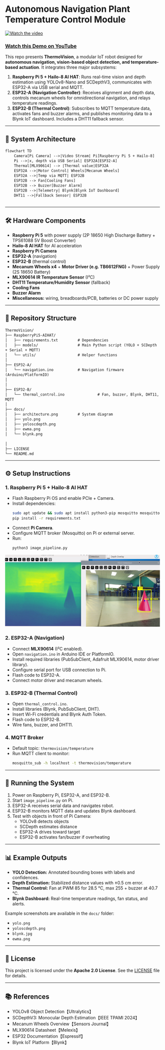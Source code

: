 # Autonomous Navigation Plant Temperature Control Module

[![Watch the video](https://img.youtube.com/vi/31H6UEh_g4s/maxresdefault.jpg)](https://youtu.be/31H6UEh_g4s)

### [Watch this Demo on YouTube](https://youtu.be/31H6UEh_g4s)


This repo presents **ThermoVision**, a modular IoT robot designed for **autonomous navigation, vision-based object detection, and temperature-based actuation**. It integrates three major subsystems:

1. **Raspberry Pi 5 + Hailo-8 AI HAT**: Runs real-time vision and depth estimation using YOLOv8-Nano and SCDepthV3, communicates with ESP32-A via USB serial and MQTT.
2. **ESP32-A (Navigation Controller)**: Receives alignment and depth data, controls mecanum wheels for omnidirectional navigation, and relays temperature readings.
3. **ESP32-B (Thermal Control)**: Subscribes to MQTT temperature data, activates fans and buzzer alarms, and publishes monitoring data to a Blynk IoT dashboard. Includes a DHT11 fallback sensor.

---

## 📐 System Architecture

```mermaid
flowchart TD
    Camera[Pi Camera] -->|Video Stream| Pi[Raspberry Pi 5 + Hailo-8]
    Pi -->|x, depth via USB Serial| ESP32A[ESP32-A]
    Thermal[MLX90614] --> |Thermal value|ESP32A
    ESP32A -->|Motor Control| Wheels[Mecanum Wheels]
    ESP32A -->|Temp via MQTT| ESP32B
    ESP32B --> Fan[Cooling Fans]
    ESP32B --> Buzzer[Buzzer Alarm]
    ESP32B -->|Telemetry| Blynk[Blynk IoT Dashboard]
    DHT11 -->|Fallback Sensor| ESP32B
    
```

---

## 🛠 Hardware Components

- **Raspberry Pi 5** with power supply (2P 18650 High Discharge Battery + TPS61088 5V Boost Converter)
- **Hailo-8 AI HAT** for AI acceleration
- **Raspberry Pi Camera**
- **ESP32-A** (navigation) 
- **ESP32-B** (thermal control)
- **Mecanum Wheels x4** + **Motor Driver (e.g. TB6612FNG)** + Power Supply (2S 18650 Battery)
- **MLX90614 IR Temperature Sensor** (I²C)
- **DHT11 Temperature/Humidity Sensor** (fallback)
- **Cooling Fans**
- **Buzzer Alarm**
- **Miscellaneous:** wiring, breadboards/PCB, batteries or DC power supply

---

## 📂 Repository Structure

```
ThermoVision/
├── RaspberryPi5-AIHAT/
│   ├── requirements.txt         # Dependencies
│   ├── models/                  # Main Python script (YOLO + SCDepth + Serial + MQTT) 
│   └── utils/                   # Helper functions
│
├── ESP32-A/
│   └── navigation.ino           # Navigation firmware (Arduino/PlatformIO)
│    
│
├── ESP32-B/      
│   └── thermal_control.ino               # Fan, buzzer, Blynk, DHT11, MQTT
│
├── docs/
│   ├── architecture.png         # System diagram
│   ├── yolo.png
│   ├── yoloscdepth.png
|   ├── ewma.png
│   └── blynk.png
    
│
├── LICENSE
└── README.md
```

---

## ⚙️ Setup Instructions

### 1. Raspberry Pi 5 + Hailo-8 AI HAT

- Flash Raspberry Pi OS and enable PCIe + Camera.
- Install dependencies:  
  ```bash
  sudo apt update && sudo apt install python3-pip mosquitto mosquitto-clients
  pip install -r requirements.txt
  ```
- Connect **Pi Camera**.
- Configure MQTT broker (Mosquitto) on Pi or external server.
- Run:
  ```bash
  python3 image_pipeline.py
  ```
![](docs/yoloscdepth.png)
### 2. ESP32-A (Navigation)

- Connect  **MLX90614** (I²C enabled).
- Open `navigation.ino` in Arduino IDE or PlatformIO.
- Install required libraries (PubSubClient, Adafruit MLX90614, motor driver library).
- Configure serial port for USB connection to Pi.
- Flash code to ESP32-A.
- Connect motor driver and mecanum wheels.

### 3. ESP32-B (Thermal Control)

- Open `thermal_control.ino`.
- Install libraries (Blynk, PubSubClient, DHT).
- Insert Wi-Fi credentials and Blynk Auth Token.
- Flash code to ESP32-B.
- Wire fans, buzzer, and DHT11.

### 4. MQTT Broker

- Default topic: `thermovision/temperature`
- Run MQTT client to monitor:
  ```bash
  mosquitto_sub -h localhost -t thermovision/temperature
  ```

---

## 🚀 Running the System

1. Power on Raspberry Pi, ESP32-A, and ESP32-B.
2. Start `image_pipeline.py` on Pi.
3. ESP32-A receives serial data and navigates robot.
4. ESP32-B monitors MQTT data and updates Blynk dashboard.
5. Test with objects in front of Pi Camera:
   - YOLOv8 detects objects
   - SCDepth estimates distance
   - ESP32-A drives toward target
   - ESP32-B activates fan/buzzer if overheating

---

## 📊 Example Outputs

- **YOLO Detection:** Annotated bounding boxes with labels and confidences.
- **Depth Estimation:** Stabilized distance values with ±0.5 cm error.
- **Thermal Control:** Fan at PWM 85 for 28.5 °C, max 255 + buzzer at 40.7 °C.
- **Blynk Dashboard:** Real-time temperature readings, fan status, and alerts.

Example screenshots are available in the `docs/` folder:
- `yolo.png`
- `yoloscdepth.png`
- `blynk.jpg`
-  `ewma.png`





---

## 📜 License

This project is licensed under the **Apache 2.0 License**. See the [LICENSE](LICENSE) file for details.

---



## 📚 References

- YOLOv8 Object Detection【Ultralytics】
- SCDepthV3: Monocular Depth Estimation【IEEE TPAMI 2024】
- Mecanum Wheels Overview【Sensors Journal】
- MLX90614 Datasheet【Melexis】
- ESP32 Documentation【Espressif】
- Blynk IoT Platform【Blynk】
